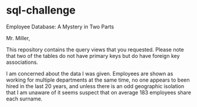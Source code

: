# sql-challenge
Employee Database: A Mystery in Two Parts

Mr. Miller,

This repository contains the query views that you requested.  Please note that two of the tables do not have primary keys but do have foreign key associations.


I am concerned about the data I was given.  Employees are shown as working for multiple departments at the same time, no one appears to been hired in the last 20 
years, and unless there is an odd geographic isolation that I am unaware of it seems suspect that on average 183 employees share each surname.
